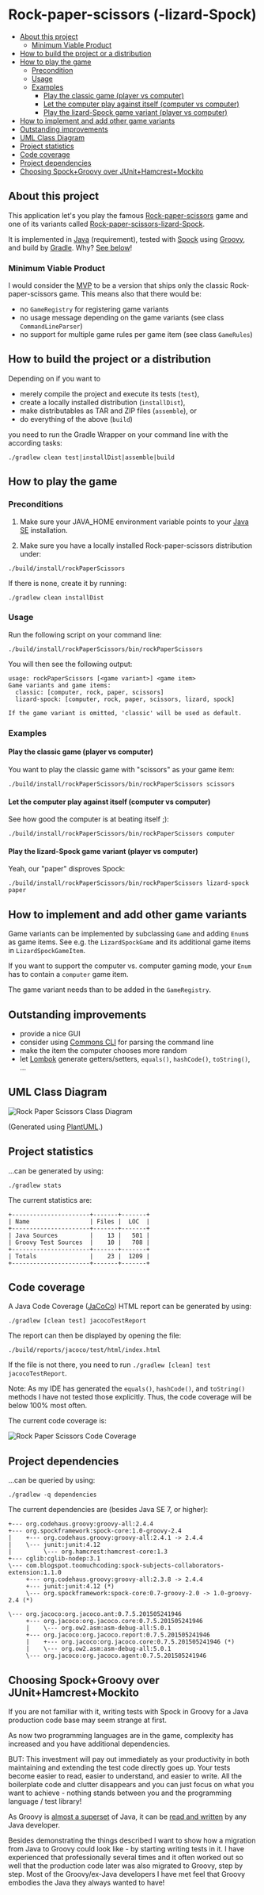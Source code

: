 Rock-paper-scissors (-lizard-Spock)
===================================
  - [About this project](#about-this-project)
    - [Minimum Viable Product](#minimum-viable-product)
  - [How to build the project or a distribution](#how-to-build-the-project-or-a-distribution)
  - [How to play the game](#how-to-play-the-game)
    - [Precondition](#precondition)
    - [Usage](#usage)
    - [Examples](#examples)
      - [Play the classic game (player vs computer)](#play-the-classic-game-player-vs-computer)
      - [Let the computer play against itself (computer vs computer)](#let-the-computer-play-against-itself-computer-vs-computer)
      - [Play the lizard-Spock game variant (player vs computer)](#play-the-lizard-spock-game-variant-player-vs-computer)
  - [How to implement and add other game variants](#how-to-implement-and-add-other-game-variants)
  - [Outstanding improvements](#outstanding-improvements)
  - [UML Class Diagram](#uml-class-diagram)
  - [Project statistics](#project-statistics)
  - [Code coverage](#code-coverage)
  - [Project dependencies](#project-dependencies)
  - [Choosing Spock+Groovy over JUnit+Hamcrest+Mockito](#choosing-spockgroovy-over-junithamcrestmockito)

About this project
------------------
This application let's you play the famous [Rock-paper-scissors](https://en.wikipedia.org/wiki/Rock-paper-scissors) game
and one of its variants called [Rock-paper-scissors-lizard-Spock](https://en.wikipedia.org/wiki/Rock-paper-scissors#Additional_weapons).

It is implemented in [Java](http://www.oracle.com/technetwork/java/javase/downloads/index.html) (requirement), tested with [Spock](https://github.com/spockframework/spock) using
[Groovy](http://www.groovy-lang.org/), and build by [Gradle](https://gradle.org/). Why? [See below](#choosing-spockgroovy-over-junithamcrestmockito)!

### Minimum Viable Product
I would consider the [MVP](https://en.wikipedia.org/wiki/Minimum_viable_product) to be a version that ships only the
classic Rock-paper-scissors game. This means also that there would be:
* no `GameRegistry` for registering game variants
* no usage message depending on the game variants (see class `CommandLineParser`)
* no support for multiple game rules per game item (see class `GameRules`)

How to build the project or a distribution
-------------------------------------------
Depending on if you want to
* merely compile the project and execute its tests (`test`),
* create a locally installed distribution (`installDist`),
* make distributables as TAR and ZIP files (`assemble`), or
* do everything of the above (`build`)

you need to run the Gradle Wrapper on your command line with the according tasks:
```
./gradlew clean test|installDist|assemble|build
```

How to play the game
--------------------

### Preconditions
1. Make sure your JAVA_HOME environment variable points to your
[Java SE](http://www.oracle.com/technetwork/java/javase/downloads/index.html) installation.

2. Make sure you have a locally installed Rock-paper-scissors distribution under:
```
./build/install/rockPaperScissors
```

If there is none, create it by running:
```
./gradlew clean installDist
```

### Usage
Run the following script on your command line:
```
./build/install/rockPaperScissors/bin/rockPaperScissors
```

You will then see the following output:
```
usage: rockPaperScissors [<game variant>] <game item>
Game variants and game items:
  classic: [computer, rock, paper, scissors]
  lizard-spock: [computer, rock, paper, scissors, lizard, spock]

If the game variant is omitted, 'classic' will be used as default.
```

### Examples

#### Play the classic game (player vs computer)
You want to play the classic game with "scissors" as your game item:
```
./build/install/rockPaperScissors/bin/rockPaperScissors scissors
```

#### Let the computer play against itself (computer vs computer)
See how good the computer is at beating itself ;):
```
./build/install/rockPaperScissors/bin/rockPaperScissors computer
```

#### Play the lizard-Spock game variant (player vs computer)
Yeah, our "paper" disproves Spock:
```
./build/install/rockPaperScissors/bin/rockPaperScissors lizard-spock paper
```

How to implement and add other game variants
--------------------------------------------
Game variants can be implemented by subclassing `Game` and adding `Enum`s as game items. See e.g. the `LizardSpockGame`
and its additional game items in `LizardSpockGameItem`.

If you want to support the computer vs. computer gaming mode, your `Enum` has to contain a `computer` game item.

The game variant needs than to be added in the `GameRegistry`.

Outstanding improvements
------------------------
* provide a nice GUI
* consider using [Commons CLI](https://commons.apache.org/proper/commons-cli/) for parsing the command line
* make the item the computer chooses more random
* let [Lombok](https://projectlombok.org/) generate getters/setters, `equals()`, `hashCode()`, `toString()`, ...

UML Class Diagram
-----------------
![Rock Paper Scissors Class Diagram](src/main/resources/images/rock-paper-scissors-class-diagram.png?raw=true)

(Generated using [PlantUML](http://plantuml.com).)

Project statistics
------------------
...can be generated by using:
```
./gradlew stats
```

The current statistics are:
```
+----------------------+-------+-------+
| Name                 | Files |  LOC  |
+----------------------+-------+-------+
| Java Sources         |    13 |   501 |
| Groovy Test Sources  |    10 |   708 |
+----------------------+-------+-------+
| Totals               |    23 |  1209 |
+----------------------+-------+-------+
```

Code coverage
-------------
A Java Code Coverage ([JaCoCo](http://www.eclemma.org/jacoco/index.html)) HTML report can be generated by using:
```
./gradlew [clean test] jacocoTestReport
```

The report can then be displayed by opening the file:
```
./build/reports/jacoco/test/html/index.html
```

If the file is not there, you need to run `./gradlew [clean] test jacocoTestReport`.

Note: As my IDE has generated the `equals()`, `hashCode()`, and `toString()` methods I have not tested those explicitly. Thus,
the code coverage will be below 100% most often.

The current code coverage is:

![Rock Paper Scissors Code Coverage](src/main/resources/images/rock-paper-scissors-code-coverage.png?raw=true)

Project dependencies
--------------------
...can be queried by using:
```
./gradlew -q dependencies
```

The current dependencies are (besides Java SE 7, or higher):
```
+--- org.codehaus.groovy:groovy-all:2.4.4
+--- org.spockframework:spock-core:1.0-groovy-2.4
|    +--- org.codehaus.groovy:groovy-all:2.4.1 -> 2.4.4
|    \--- junit:junit:4.12
|         \--- org.hamcrest:hamcrest-core:1.3
+--- cglib:cglib-nodep:3.1
\--- com.blogspot.toomuchcoding:spock-subjects-collaborators-extension:1.1.0
     +--- org.codehaus.groovy:groovy-all:2.3.8 -> 2.4.4
     +--- junit:junit:4.12 (*)
     \--- org.spockframework:spock-core:0.7-groovy-2.0 -> 1.0-groovy-2.4 (*)

\--- org.jacoco:org.jacoco.ant:0.7.5.201505241946
     +--- org.jacoco:org.jacoco.core:0.7.5.201505241946
     |    \--- org.ow2.asm:asm-debug-all:5.0.1
     +--- org.jacoco:org.jacoco.report:0.7.5.201505241946
     |    +--- org.jacoco:org.jacoco.core:0.7.5.201505241946 (*)
     |    \--- org.ow2.asm:asm-debug-all:5.0.1
     \--- org.jacoco:org.jacoco.agent:0.7.5.201505241946
```

Choosing Spock+Groovy over JUnit+Hamcrest+Mockito
-------------------------------------------------
If you are not familiar with it, writing tests with Spock in Groovy for a Java production code base may seem strange at first.

As now two programming languages are in the game, complexity has increased and you have additional dependencies.

BUT: This investment will pay out immediately as your productivity in both maintaining and extending the test code directly
goes up. Your tests become easier to read, easier to understand, and easier to write. All the boilerplate code and clutter
disappears and you can just focus on what you want to achieve - nothing stands between you and the programming language /
test library!

As Groovy is [almost a superset](http://www.groovy-lang.org/differences.html) of Java, it can be
[read and written](http://www.groovy-lang.org/style-guide.html) by any Java developer.

Besides demonstrating the things described I want to show how a migration from Java to Groovy could look like - by
starting writing tests in it. I have experienced that professionally several times and it often worked out so well that
the production code later was also migrated to Groovy, step by step. Most of the Groovy/ex-Java developers I have met feel
that Groovy embodies the Java they always wanted to have!